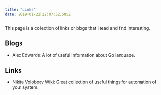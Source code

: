```yaml
---
title: "Links"
date: 2019-01-22T22:07:52.505Z
---
```


This page is a collection of links or blogs that I read and find interesting.

## Blogs

- [Alex Edwards](http://www.alexedwards.net/): A lot of useful information about Go language.

## Links

- [Nikita Voloboev Wiki](https://wiki.nikitavoloboev.xyz): Great collection of useful things for automation of your system.
